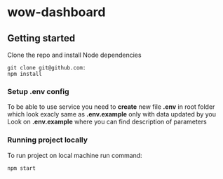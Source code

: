 # wow-dashboard

## Getting started

Clone the repo and install Node dependencies
```
git clone git@github.com:
npm install
```

### Setup .env config
To be able to use service you need to **create** new file **.env** in root folder which look exacly same as **.env.example** only with data updated by you
Look on **.env.example** where you can find description of parameters

### Running project locally
To run project on local machine run command:
```
npm start
```
